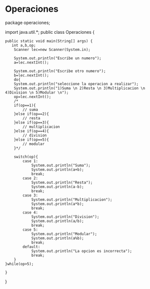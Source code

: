 # Operaciones

package operaciones;

import java.util.*;
public class Operaciones {

   
    public static void main(String[] args) {
       int a,b,op;
        Scanner lec=new Scanner(System.in);
       
        System.out.println("Escribe un numero");
        a=lec.nextInt();
        
        System.out.println("Escribe otro numero");
        b=lec.nextInt();
        do{
        System.out.println("seleccione la operacion a realizar");
        System.out.println("1)Suma \n 2)Resta \n 3)Multiplicacion \n 4)Division \n 5)Modular \n");
        op=lec.nextInt();
        /*
        if(op==1){
            // suma
        }else if(op==2){
            // resta
        }else if(op==3){
            // multiplicacion
        }else if(op==4){
            // division
        }else if(op==5){
            // modular
        }*/
        
        switch(op){
            case 1:
                System.out.println("Suma");
                System.out.println(a+b);
                break;
            case 2:
                System.out.println("Resta");
                System.out.println(a-b);
                break;
            case 3:
                System.out.println("Multiplicacion");
                System.out.println(a*b);
                break;
            case 4:
                System.out.println("Division");
                System.out.println(a/b);
                break;
            case 5:
                System.out.println("Modular");
                System.out.println(a%b);
                break;
            default:
                System.out.println("La opcion es incorrecta");
                break;
        }
    }while(op>5);
        
    }
}
